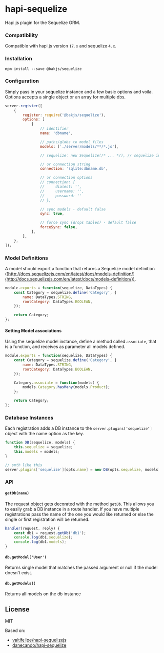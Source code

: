 # hapi-sequelize

Hapi.js plugin for the Sequelize ORM.

### Compatibility

Compatible with hapi.js version `17.x` and sequelize `4.x`.

### Installation

`npm install --save @bakjs/sequelize`

### Configuration

Simply pass in your sequelize instance and a few basic options and voila. Options accepts a single object
or an array for multiple dbs.

```javascript
server.register([
    {
        register: require('@bakjs/sequelize'),
        options: [
            {
                // identifier
                name: 'dbname',

                // paths/globs to model files
                models: ['./server/models/**/*.js'],

                // sequelize: new Sequelize(/* ... */), // sequelize instance

                // or connection string
                connection: 'sqlite:dbname.db',

                // or connection options
                // connection: {
                //     dialect: '',
                //     username: '',
                //     password: ''
                // },

                // sync models - default false
                sync: true,

                // force sync (drops tables) - default false
                forceSync: false,
            },
        ],
    },
]);
```

### Model Definitions

A model should export a function that returns a Sequelize model definition ([http://docs.sequelizejs.com/en/latest/docs/models-definition/](http://docs.sequelizejs.com/en/latest/docs/models-definition/)).

```javascript
module.exports = function(sequelize, DataTypes) {
    const Category = sequelize.define('Category', {
        name: DataTypes.STRING,
        rootCategory: DataTypes.BOOLEAN,
    });

    return Category;
};
```

#### Setting Model associations

Using the sequelize model instance, define a method called `associate`, that is a function, and receives as parameter all models defined.

```javascript
module.exports = function(sequelize, DataTypes) {
    const Category = sequelize.define('Category', {
        name: DataTypes.STRING,
        rootCategory: DataTypes.BOOLEAN,
    });

    Category.associate = function(models) {
        models.Category.hasMany(models.Product);
    };

    return Category;
};
```

### Database Instances

Each registration adds a DB instance to the `server.plugins['sequelize']` object with the
name option as the key.

```javascript
function DB(sequelize, models) {
    this.sequelize = sequelize;
    this.models = models;
}

// smth like this
server.plugins['sequelize'][opts.name] = new DB(opts.sequelize, models);
```

### API

#### `getDb(name)`

The request object gets decorated with the method `getDb`. This allows you to easily grab a
DB instance in a route handler. If you have multiple registrations pass the name of the one
you would like returned or else the single or first registration will be returned.

```javascript
handler(request, reply) {
    const db1 = request.getDb('db1');
    console.log(db1.sequelize);
    console.log(db1.models);
}
```

#### `db.getModel('User')`

Returns single model that matches the passed argument or null if the model doesn't exist.

#### `db.getModels()`

Returns all models on the db instance

## License

MIT

Based on:

*   [valtlfelipe/hapi-sequelizejs](https://github.com/valtlfelipe/hapi-sequelizejs)
*   [danecando/hapi-sequelize](https://github.com/danecando/hapi-sequelize)
